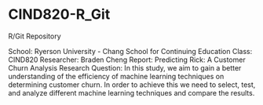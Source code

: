 # CIND820-R_Git
R/Git Repository

School: Ryerson University - Chang School for Continuing Education
Class: CIND820
Researcher: Braden Cheng
Report: Predicting Rick: A Customer Churn Analysis
Research Question: In this study, we aim to gain a better understanding of the efficiency of machine learning techniques on determining customer churn. In order to achieve this we need to select, test, and analyze different machine learning techniques and compare the results.
